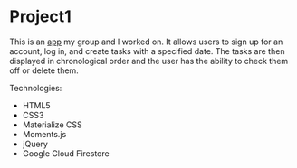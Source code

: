 # Project1

This is an [app](https://romansenin.github.io/Project1) my group and I worked on. It allows users to sign up for an account, log in, and create tasks with a specified date. The tasks are then displayed in chronological order and the user has the ability to check them off or delete them.

Technologies:
* HTML5
* CSS3
* Materialize CSS
* Moments.js
* jQuery
* Google Cloud Firestore
